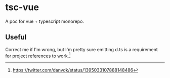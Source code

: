 # tsc-vue

A poc for vue + typescript monorepo.

## Useful

Correct me if I'm wrong, but I'm pretty sure emitting d.ts is a requirement for project references to work.[^1]

[^1]: https://twitter.com/danvdk/status/1395033107888148486
